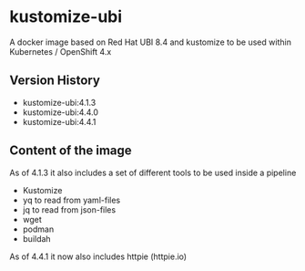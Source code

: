 # kustomize-ubi
A docker image based on Red Hat UBI 8.4 and kustomize to be used within Kubernetes / OpenShift 4.x

## Version History
- kustomize-ubi:4.1.3
- kustomize-ubi:4.4.0
- kustomize-ubi:4.4.1

## Content of the image
As of 4.1.3 it also includes a set of different tools to be used inside a pipeline
- Kustomize 
- yq to read from yaml-files
- jq to read from json-files
- wget
- podman
- buildah

As of 4.4.1 it now also includes httpie (httpie.io)

